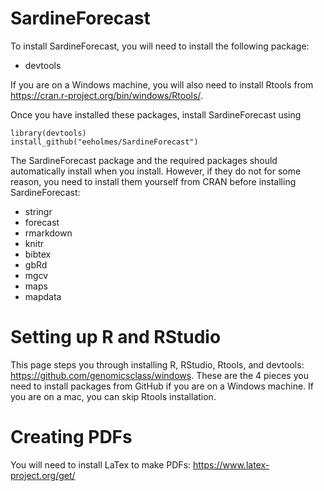 # SardineForecast

To install SardineForecast, you will need to install the following package:

* devtools

If you are on a Windows machine, you will also need to install Rtools from <https://cran.r-project.org/bin/windows/Rtools/>.  

Once you have installed these packages, install SardineForecast using

```
library(devtools)
install_github("eeholmes/SardineForecast")
```

The SardineForecast package and the required packages should automatically install when you install.  However, if they do not for some reason, you need to install them yourself from CRAN before installing SardineForecast:

* stringr
* forecast
* rmarkdown
* knitr
* bibtex
* gbRd
* mgcv
* maps
* mapdata


# Setting up R and RStudio

This page steps you through installing R, RStudio, Rtools, and devtools: <https://github.com/genomicsclass/windows>.  These are the 4 pieces you need to install packages from GitHub if you are on a Windows machine.  If you are on a mac, you can skip Rtools installation.

# Creating PDFs

You will need to install LaTex to make PDFs: <https://www.latex-project.org/get/>
